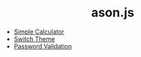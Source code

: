 <h1 align="center">ason.js</h1>

<ul>
  <li><a href="https://github.com/afsharsharifi/ason.js/tree/master/SimpleCalculator">Simple Calculator</a></li>
  <li><a href="https://github.com/afsharsharifi/ason.js/tree/master/SwitchTheme">Switch Theme</a></li>
  <li><a href="https://github.com/afsharsharifi/ason.js/tree/master/PasswordValidation">Password Validation</a></li>
</ul>

